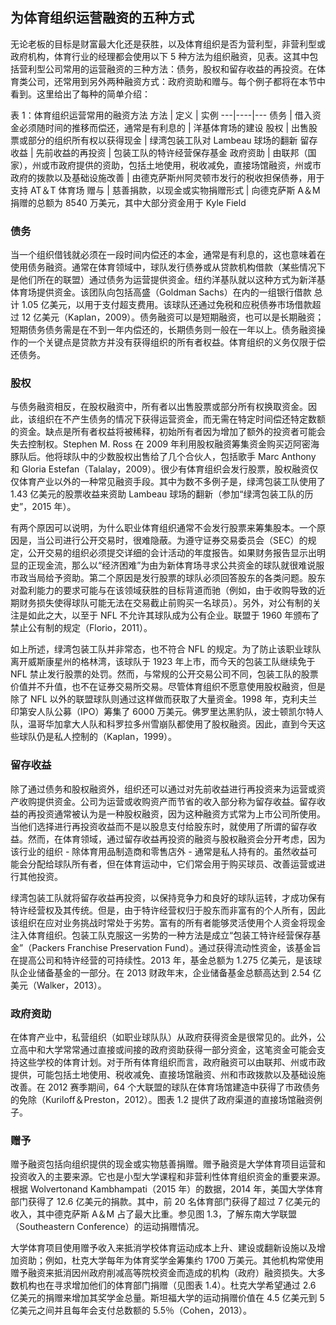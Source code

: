 ## 为体育组织运营融资的五种方式

无论老板的目标是财富最大化还是获胜，以及体育组织是否为营利型，非营利型或政府机构，体育行业的经理都会使用以下 5 种方法为组织融资，见表。这其中包括营利型公司常用的运营融资的三种方法：债务，股权和留存收益的再投资。在体育类公司，还常用到另外两种融资方式：政府资助和赠与。每个例子都将在本节中看到。这里给出了每种的简单介绍：

表 1：体育组织运营常用的融资方法
方法 | 定义 | 实例
---|----|---
债务 | 借入资金必须随时间的推移而偿还，通常是有利息的 | 洋基体育场的建设
股权 | 出售股票或部分的组织所有权以获得现金 | 绿湾包装工队对 Lambeau 球场的翻新
留存收益 | 先前收益的再投资 | 包装工队的特许经营保存基金
政府资助 | 由联邦（国家），州或市政府提供的资助，包括土地使用，税收减免，直接场馆融资，州或市政府的拨款以及基础设施改善 | 由德克萨斯州阿灵顿市发行的税收担保债券，用于支持 AT＆T 体育场
赠与 | 慈善捐款，以现金或实物捐赠形式 | 向德克萨斯 A＆M 捐赠的总额为 8540 万美元，其中大部分资金用于 Kyle Field

### 债务

当一个组织借钱就必须在一段时间内偿还的本金，通常是有利息的，这也意味着在使用债务融资。通常在体育领域中，球队发行债券或从贷款机构借款（某些情况下是他们所在的联盟）通过债务为运营提供资金。纽约洋基队就以这种方式为新洋基体育场提供资金。该团队向包括高盛（Goldman Sachs）在内的一组银行借款 总计 1.05 亿美元，以用于支付超支费用。该球队还通过免税和应税债券市场借款超过 12 亿美元（Kaplan，2009）。债务融资可以是短期融资，也可以是长期融资；短期债务债务需是在不到一年内偿还的，长期债务则一般在一年以上。债务融资操作的一个关键点是贷款方并没有获得组织的所有者权益。体育组织的义务仅限于偿还债务。

### 股权

与债务融资相反，在股权融资中，所有者以出售股票或部分所有权换取资金。因此，该组织在不产生债务的情况下获得运营资金，而无需在特定时间偿还特定数额的资金。缺点是所有者权益将被稀释，初始所有者因为增加了额外的投资者可能会失去控制权。Stephen M. Ross 在 2009 年利用股权融资筹集资金购买迈阿密海豚队后。他将球队中的少数股权出售给了几个合伙人，包括歌手 Marc Anthony 和 Gloria Estefan（Talalay，2009）。很少有体育组织会发行股票，股权融资仅仅体育产业以外的一种常见融资手段。其中为数不多例子是，绿湾包装工队使用了 1.43 亿美元的股票收益来资助 Lambeau 球场的翻新（参加“绿湾包装工队的历史”，2015 年）。

有两个原因可以说明，为什么职业体育组织通常不会发行股票来筹集股本。一个原因是，当公司进行公开交易时，很难隐蔽。为遵守证券交易委员会（SEC）的规定，公开交易的组织必须提交详细的会计活动的年度报告。如果财务报告显示出明显的正现金流，那么以“经济困难”为由为新体育场寻求公共资金的球队就很难说服市政当局给予资助。第二个原因是发行股票的球队必须回答股东的各类问题。股东对盈利能力的要求可能与在该领域获胜的目标背道而驰（例如，由于收购导致的近期财务损失使得球队可能无法在交易截止前购买一名球员）。另外，对公有制的关注是如此之大，以至于 NFL 不允许其球队成为公有企业。联盟于 1960 年颁布了禁止公有制的规定（Florio，2011）。

如上所述，绿湾包装工队并非常态，也不符合 NFL 的规定。为了防止该职业球队离开威斯康星州的格林湾，该球队于 1923 年上市，而今天的包装工队继续免于 NFL 禁止发行股票的处罚。然而，与常规的公开交易公司不同，包装工队的股票价值并不升值，也不在证券交易所交易。尽管体育组织不愿意使用股权融资，但是除了 NFL 以外的联盟球队则通过这样做而获取了大量资金。1998 年，克利夫兰印第安人队公募（IPO）筹集了 6000 万美元。佛罗里达黑豹队，波士顿凯尔特人队，温哥华加拿大人队和科罗拉多州雪崩队都使用了股权融资。因此，直到今天这些球队仍是私人控制的（Kaplan，1999）。

### 留存收益

除了通过债务和股权融资外，组织还可以通过对先前收益进行再投资来为运营或资产收购提供资金。公司为运营或收购资产而节省的收入部分称为留存收益。留存收益的再投资通常被认为是一种股权融资，因为这种融资方式常为上市公司所使用。当他们选择进行再投资收益而不是以股息支付给股东时，就使用了所谓的留存收益。然而，在体育领域，通过留存收益再投资的融资与股权融资会分开考虑，因为该行业的组织 - 除体育用品制造商和零售店外 - 通常是私人持有的。虽然收益可能会分配给球队所有者，但在体育运动中，它们常会用于购买球员、改善运营或进行其他投资。

绿湾包装工队就将留存收益再投资，以保持竞争力和良好的球队运转，才成功保有特许经营权及其传统。但是，由于特许经营权归于股东而非富有的个人所有，因此该组织在应对业务挑战时常处于劣势。富有的所有者能够灵活使用个人资金将现金注入体育组织。包装工队克服这一劣势的一种方法是成立“包装工特许经营保存基金”（Packers Franchise Preservation Fund）。通过获得流动性资金，该基金旨在提高公司和特许经营的可持续性。2013 年，基金总额为 1.275 亿美元，是该球队企业储备基金的一部分。在 2013 财政年末，企业储备基金总额高达到 2.54 亿美元（Walker，2013）。

### 政府资助

在体育产业中，私营组织（如职业球队队）从政府获得资金是很常见的。此外，公立高中和大学常常通过直接或间接的政府资助获得一部分资金，这笔资金可能会支持这些学校的体育计划。对于所有体育组织而言，政府融资可以由联邦、州或市政提供，可能包括土地使用、税收减免、直接场馆融资、州和市政拨款以及基础设施改善。在 2012 赛季期间，64 个大联盟的球队在体育场馆建造中获得了市政债务的免除（Kuriloff＆Preston，2012）。图表 1.2 提供了政府渠道的直接场馆融资例子。

### 赠予

赠予融资包括向组织提供的现金或实物慈善捐赠。赠予融资是大学体育项目运营和投资收入的主要来源。它也是小型大学课程和非营利性体育组织资金的重要来源。根据 Wolvertonand Kambhampati（2015 年）的数据，2014 年，美国大学体育部门获得了 12.6 亿美元的捐款。其中，前 20 名体育部门获得了超过 7 亿美元的收入，其中德克萨斯 A＆M 占了最大比重。参见图 1.3，了解东南大学联盟（Southeastern Conference）的运动捐赠情况。

大学体育项目使用赠予收入来抵消学校体育运动成本上升、建设或翻新设施以及增加资助；例如，杜克大学每年为体育奖学金筹集约 1700 万美元。其他机构常使用赠予融资来抵消因州政府削减高等院校资金而造成的机构（政府）融资损失。大多数机构也在寻求增加他们的体育部门捐赠（见图表 1.4）。杜克大学希望通过 2.6 亿美元的捐赠来增加其奖学金总量。斯坦福大学的运动捐赠价值在 4.5 亿美元到 5 亿美元之间并且每年会支付总数额的 5.5％（Cohen，2013）。
